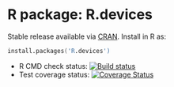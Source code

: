 # R package: R.devices

Stable release available via [CRAN](http://cran.r-project.org/package=R.devices).  Install in R as:

```s
install.packages('R.devices')
```


* R CMD check status: <a
  href="https://travis-ci.org/HenrikBengtsson/R.devices"><img
  src="https://travis-ci.org/HenrikBengtsson/R.devices.svg?branch=master"
  alt="Build status"></a>
* Test coverage status: <a
  href='https://coveralls.io/r/HenrikBengtsson/R.devices?branch=develop'><img
  src='https://coveralls.io/repos/HenrikBengtsson/R.devices/badge.png?branch=develop'
  alt='Coverage Status' /></a>

